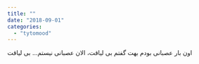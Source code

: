 ```yaml
---
title: ""
date: "2018-09-01"
categories: 
  - "tytomood"
---
```


اون بار عصبانی بودم بهت گفتم بی لیاقت، الان عصبانی نیستم... بی لیاقت
